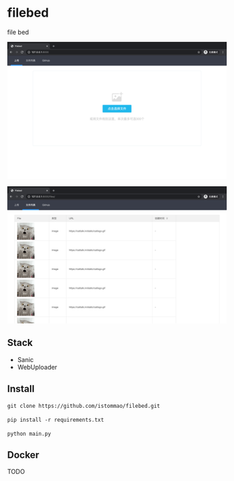 # filebed
file bed

![image](./sources/screen01.png)

![image](./sources/screen02.png)

## Stack

- Sanic
- WebUploader

## Install

```shell
git clone https://github.com/istommao/filebed.git

pip install -r requirements.txt

python main.py
```

## Docker

TODO

